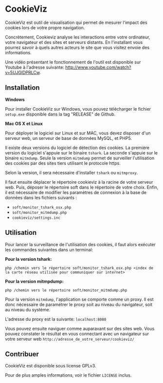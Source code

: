 CookieViz
===

CookieViz est outil de visualisation qui permet de mesurer l'impact des cookies lors de votre propre navigation.

Concrètement, Cookieviz analyse les interactions entre votre ordinateur, votre navigateur et des sites et serveurs distants. En l'installant vous pourrez savoir à quels autres acteurs le site que vous visitez envoie des informations.

Une vidéo présentant le fonctionnement de l'outil est disponible sur Youtube à l'adresse suivante: http://www.youtube.com/watch?v=5UJGlDPRLCw.

Installation
--

**Windows**

Pour installer CookieViz sur Windows, vous pouvez télécharger le fichier ``setup.exe`` disponible dans la tag "RELEASE" de Github.

**Mac OS X et Linux**

Pour déployer le logiciel sur Linux et sur MAC, vous devez disposer d'un serveur web, un serveur de base de données MySQL, et PHP5.

Il existe deux versions du logiciel de détection des cookies. La première version du logiciel s'appuie sur le binaire ``tshark``. La seconde s'appuie sur le binaire ``mitmdump``. Seule la version ``mitmdump`` permet de surveiller l'utilisation des cookies par des sites tiers utilisant le protocole https.

Selon la version, il sera nécessaire d'installer ``tshark`` ou ``mitmproxy``.

Il faut ensuite déplacer le répertoire cookieviz à la racine de votre serveur web.
Puis, déposer le répertoire soft dans le répertoire de votre choix.
Enfin, il est nécessaire de modifier les paramètres de connexion à la base de données dans les fichiers suivants :

 * ``soft/monitor_tshark_osx.php``
 * ``soft/monitor_mitmdump.php``
 * ``cookieviz/settings.inc``

Utilisation
--

Pour lancer la surveillance de l'utilisation des cookies, il faut alors exécuter les commandes suivantes dans un terminal:

**Pour la version tshark:**

``php /chemin vers le répertoire soft/monitor_tshark_osx.php <index de la carte réseau utilisée pour communiquer sur internet>``

**Pour la version mitmpdump:**

``php /chemin vers le répertoire soft/monitor_mitmdump.php``

Pour la version ``mitmdump``, l'application se comporte comme un proxy. Il est donc nécessaire de paramétrer le proxy soit au niveau du navigateur, soit au niveau du système.

L'adresse du proxy est la suivante: ``localhost:8080``

Vous pouvez ensuite naviguer comme auparavant sur des sites web.
Vous pouvez constater le résultat en vous connectant avec un navigateur sur votre serveur web ``http://adresse_de_votre_serveur/cookieviz/``

Contribuer
--

CookieViz est disponible sous license GPLv3.

Pour de plus amples informations, voir le fichier ``LICENSE`` inclus.
